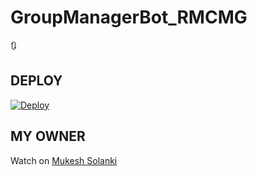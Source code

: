 # GroupManagerBot_RMCMG
🔃

## DEPLOY
[![Deploy](https://www.herokucdn.com/deploy/button.svg)](https://heroku.com/deploy?template=https://github.com/emmamillerofficial/GroupManagerBot_RMCMG.git)

## MY OWNER
Watch on [Mukesh Solanki](t.me/mkspali)

